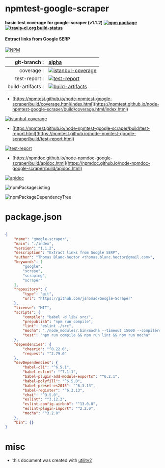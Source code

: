 # npmtest-google-scraper

#### basic test coverage for  google-scraper (v1.1.2)  [![npm package](https://img.shields.io/npm/v/npmtest-google-scraper.svg?style=flat-square)](https://www.npmjs.org/package/npmtest-google-scraper) [![travis-ci.org build-status](https://api.travis-ci.org/npmtest/node-npmtest-google-scraper.svg)](https://travis-ci.org/npmtest/node-npmtest-google-scraper)

#### Extract links from Google SERP

[![NPM](https://nodei.co/npm/google-scraper.png?downloads=true&downloadRank=true&stars=true)](https://www.npmjs.com/package/google-scraper)

| git-branch : | [alpha](https://github.com/npmtest/node-npmtest-google-scraper/tree/alpha)|
|--:|:--|
| coverage : | [![istanbul-coverage](https://npmtest.github.io/node-npmtest-google-scraper/build/coverage.badge.svg)](https://npmtest.github.io/node-npmtest-google-scraper/build/coverage.html/index.html)|
| test-report : | [![test-report](https://npmtest.github.io/node-npmtest-google-scraper/build/test-report.badge.svg)](https://npmtest.github.io/node-npmtest-google-scraper/build/test-report.html)|
| build-artifacts : | [![build-artifacts](https://npmtest.github.io/node-npmtest-google-scraper/glyphicons_144_folder_open.png)](https://github.com/npmtest/node-npmtest-google-scraper/tree/gh-pages/build)|

- [https://npmtest.github.io/node-npmtest-google-scraper/build/coverage.html/index.html](https://npmtest.github.io/node-npmtest-google-scraper/build/coverage.html/index.html)

[![istanbul-coverage](https://npmtest.github.io/node-npmtest-google-scraper/build/screenCapture.buildCi.browser.%252Ftmp%252Fbuild%252Fcoverage.lib.html.png)](https://npmtest.github.io/node-npmtest-google-scraper/build/coverage.html/index.html)

- [https://npmtest.github.io/node-npmtest-google-scraper/build/test-report.html](https://npmtest.github.io/node-npmtest-google-scraper/build/test-report.html)

[![test-report](https://npmtest.github.io/node-npmtest-google-scraper/build/screenCapture.buildCi.browser.%252Ftmp%252Fbuild%252Ftest-report.html.png)](https://npmtest.github.io/node-npmtest-google-scraper/build/test-report.html)

- [https://npmdoc.github.io/node-npmdoc-google-scraper/build/apidoc.html](https://npmdoc.github.io/node-npmdoc-google-scraper/build/apidoc.html)

[![apidoc](https://npmdoc.github.io/node-npmdoc-google-scraper/build/screenCapture.buildCi.browser.%252Ftmp%252Fbuild%252Fapidoc.html.png)](https://npmdoc.github.io/node-npmdoc-google-scraper/build/apidoc.html)

![npmPackageListing](https://npmtest.github.io/node-npmtest-google-scraper/build/screenCapture.npmPackageListing.svg)

![npmPackageDependencyTree](https://npmtest.github.io/node-npmtest-google-scraper/build/screenCapture.npmPackageDependencyTree.svg)



# package.json

```json

{
    "name": "google-scraper",
    "main": "./index",
    "version": "1.1.2",
    "description": "Extract links from Google SERP",
    "author": "Thomas Blanc-hector <thomas.blanc.hector@gmail.com>",
    "keywords": [
        "google",
        "scrape",
        "scraping",
        "scraper"
    ],
    "repository": {
        "type": "git",
        "url": "https://github.com/jsnomad/Google-Scraper"
    },
    "license": "MIT",
    "scripts": {
        "compile": "babel -d lib/ src/",
        "prepublish": "npm run compile",
        "lint": "eslint ./src",
        "mocha": "./node_modules/.bin/mocha --timeout 15000 --compilers js:babel-register --require babel-polyfill",
        "test": "npm run compile && npm run lint && npm run mocha"
    },
    "dependencies": {
        "cheerio": "^0.22.0",
        "request": "^2.79.0"
    },
    "devDependencies": {
        "babel-cli": "^6.5.1",
        "babel-eslint": "^7.1.1",
        "babel-plugin-add-module-exports": "^0.2.1",
        "babel-polyfill": "^6.5.0",
        "babel-preset-es2015": "^6.3.13",
        "babel-register": "^6.3.13",
        "chai": "^3.5.0",
        "eslint": "^3.12.2",
        "eslint-config-airbnb": "^13.0.0",
        "eslint-plugin-import": "^2.2.0",
        "mocha": "^3.2.0"
    },
    "bin": {}
}
```



# misc
- this document was created with [utility2](https://github.com/kaizhu256/node-utility2)
